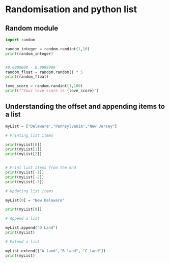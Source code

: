 # Randomisation and python list

## Random module

```py
import random

random_integer = random.randint(1,10)
print(random_integer)


#0.0000000 - 0.9999999
random_float = random.random() * 5
print(random_float)

love_score = random.randint(1,100)
print(f"Your love score is {love_score}")
```

## Understanding the offset and appending items to a list

```py
myList = ["Delaware","Pennsylvania","New Jersey"]

# Printing list items

print(myList[0])
print(myList[1])
print(myList[2])


# Print list items from the end
print(myList[-1])
print(myList[-2])
print(myList[-3])

# Updating list items

myList[0] = "New Delaware"

print(myList[0])

# Append a list

myList.append("D Land")
print(myList)

# Extend a list

myList.extend(["A land","B land", "C land"])
print(myList)
```

